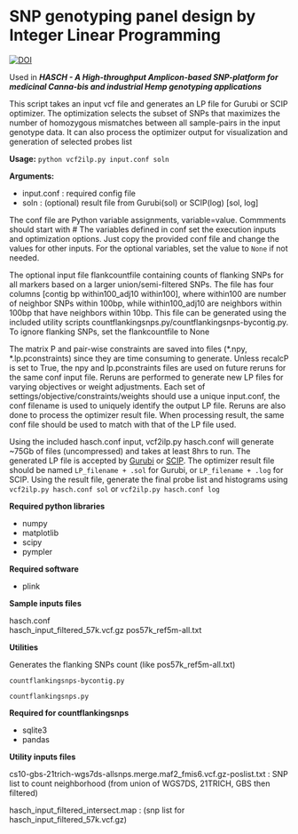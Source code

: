 # SNP genotyping panel design by Integer Linear Programming
[![DOI](https://zenodo.org/badge/DOI/10.5281/zenodo.11149359.svg)](https://doi.org/10.5281/zenodo.11149359)

Used in ***HASCH - A High-throughput Amplicon-based SNP-platform for medicinal Canna-bis and industrial Hemp genotyping applications***

This script takes an input vcf file and generates an LP file for Gurubi or SCIP optimizer. The optimization selects the subset of SNPs that maximizes the number of homozygous mismatches between all sample-pairs in the input genotype data.
It can also process the optimizer output for visualization and generation of selected probes list

**Usage:**
``python vcf2ilp.py input.conf soln``

**Arguments:**

- input.conf  :  required config file
- soln  : (optional) result file from Gurubi(sol) or SCIP(log)  [sol, log]


The conf file are Python variable assignments, variable=value. Commments should start with #
The variables defined in conf set the execution inputs and optimization options.
Just copy the provided conf file and change the values for other inputs. For the optional variables, set the value to ``None`` if not needed.

The optional input file flankcountfile containing counts of flanking SNPs for all markers based on a larger union/semi-filtered SNPs. The file has four columns [contig	bp	within100_adj10	within100], where within100 are number of neighbor SNPs within 100bp, while within100_adj10 are neighbors within 100bp that have neighbors within 10bp. This file can be generated using the included utility scripts countflankingsnps.py/countflankingsnps-bycontig.py. To ignore flanking SNPs, set the flankcountfile to None

The matrix P and pair-wise constraints are saved into files  (*.npy, *.lp.pconstraints) since they are time consuming to generate. Unless recalcP is set to True, the npy and lp.pconstraints files are used on future reruns for the same conf input file. Reruns are performed to generate new LP files for varying objectives or weight adjustments. Each set of settings/objective/constraints/weights should use a unique input.conf, the conf filename is used to uniquely identify the output LP file. Reruns are also done to process the optimizer result file. When processing result, the same conf file should be used to match with that of the LP file used.


Using the included hasch.conf input, vcf2ilp.py hasch.conf will generate ~75Gb of files (uncompressed) and takes at least 8hrs to run. The generated LP file is accepted by [Gurubi](https://www.gurobi.com/solutions/gurobi-optimizer) or [SCIP](https://www.scipopt.org). The optimizer result file should be named  ``LP_filename + .sol`` for Gurubi, or ``LP_filename + .log`` for SCIP. Using the result file, generate the final probe list and histograms using  ``vcf2ilp.py hasch.conf sol`` or  ``vcf2ilp.py hasch.conf log``




**Required python libraries**
- numpy
- matplotlib
- scipy
- pympler


**Required software**
- plink

 
**Sample inputs files**

hasch.conf   
hasch_input_filtered_57k.vcf.gz
pos57k_ref5m-all.txt


**Utilities**

Generates the flanking SNPs count   (like pos57k_ref5m-all.txt)

``countflankingsnps-bycontig.py``

``countflankingsnps.py``

**Required for countflankingsnps**
- sqlite3
- pandas



**Utility inputs files**

cs10-gbs-21trich-wgs7ds-allsnps.merge.maf2_fmis6.vcf.gz-poslist.txt   :  SNP list to count neighborhood (from union of WGS7DS, 21TRICH, GBS then filtered)

hasch_input_filtered_intersect.map  : (snp list for hasch_input_filtered_57k.vcf.gz)



